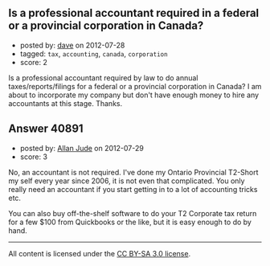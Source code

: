 ## Is a professional accountant required in a federal or a provincial corporation in Canada?

- posted by: [dave](https://stackexchange.com/users/-1/18966-dave) on 2012-07-28
- tagged: `tax`, `accounting`, `canada`, `corporation`
- score: 2

Is a professional accountant required by law to do annual taxes/reports/filings for a federal or a provincial corporation in Canada? I am about to incorporate my company but don't have enough money to hire any accountants at this stage. Thanks.


## Answer 40891

- posted by: [Allan Jude](https://stackexchange.com/users/-1/6485-allan-jude) on 2012-07-29
- score: 3

No, an accountant is not required. I've done my Ontario Provincial T2-Short my self every year since 2006, it is not even that complicated. You only really need an accountant if you start getting in to a lot of accounting tricks etc.

You can also buy off-the-shelf software to do your T2 Corporate tax return for a few $100 from Quickbooks or the like, but it is easy enough to do by hand.



---

All content is licensed under the [CC BY-SA 3.0 license](https://creativecommons.org/licenses/by-sa/3.0/).
